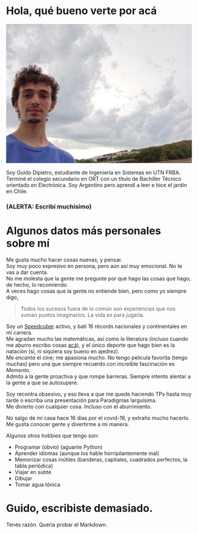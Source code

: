 # Hola, qué bueno verte por acá

![error, mucha facha para una foto](/IMG_20191208_183312.jpg)

Soy Guido Dipietro, estudiante de Ingeniería en Sistemas en UTN FRBA.
Terminé el colegio secundario en ORT con un título de Bachiller Técnico orientado en Electrónica.
Soy Argentino pero aprendí a leer e hice el jardín en Chile.

### (ALERTA: Escribí muchísimo)  

# Algunos datos más personales sobre mí

Me gusta mucho hacer cosas nuevas, y pensar.  
Soy muy poco expresivo en persona, pero aún así muy emocional. No te vas a dar cuenta.  
No me molesta que la gente me pregunte por qué hago las cosas que hago; de hecho, lo recomiendo.  
A veces hago cosas que la gente no entiende bien, pero como yo siempre digo,  

> Todos los sucesos fuera de lo común son experiencias que nos suman puntos imaginarios. La vida es para jugarla.

Soy un [Speedcuber](https://www.worldcubeassociation.org/persons/2013DIPI01) activo, y batí 16 récords nacionales y continentales en mi carrera.  
Me agradan mucho las matemáticas, así como la literatura (incluso cuando me aburro escribo cosas [acá](http://laspreguntasdeguido.blogspot.com/?m=1)), y el único deporte que hago bien es la natación (sí, ni siquiera soy bueno en ajedrez).  
Me *encanta* el cine; me apasiona mucho. No tengo película favorita (tengo muchas) pero una que siempre recuerdo con increíble fascinación es _Memento_.  
Admito a la gente proactiva y que rompe barreras. Siempre intento alentar a la gente a que se autosupere.  

Soy recontra obsesivo, y eso lleva a que me quede haciendo TPs hasta muy tarde o escriba una presentación para Paradigmas larguísima.  
Me divierto con cualquier cosa. Incluso con el aburrimiento.  

No salgo de mi casa hace 16 días por el covid-19, y extraño mucho hacerlo.  
Me gusta conocer gente y divertirme a mi manera.  

Algunos otros hobbies que tengo son:
- Programar (obvio) (aguante Python)
- Aprender idiomas (aunque los hable horripilantemente mal)
- Memorizar cosas inútiles (banderas, capitales, cuadrados perfectos, la tabla periódica)
- Viajar en subte
- Dibujar
- Tomar agua tónica

# Guido, escribiste demasiado.
Tenés razón. Quería probar el Markdown.  
